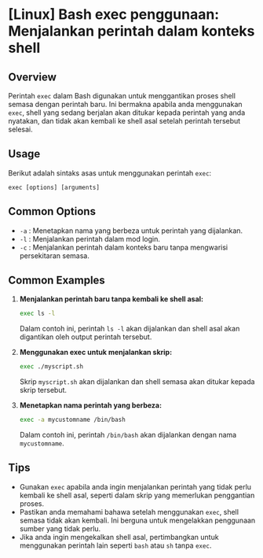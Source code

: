 # [Linux] Bash exec penggunaan: Menjalankan perintah dalam konteks shell

## Overview
Perintah `exec` dalam Bash digunakan untuk menggantikan proses shell semasa dengan perintah baru. Ini bermakna apabila anda menggunakan `exec`, shell yang sedang berjalan akan ditukar kepada perintah yang anda nyatakan, dan tidak akan kembali ke shell asal setelah perintah tersebut selesai.

## Usage
Berikut adalah sintaks asas untuk menggunakan perintah `exec`:

```
exec [options] [arguments]
```

## Common Options
- `-a` : Menetapkan nama yang berbeza untuk perintah yang dijalankan.
- `-l` : Menjalankan perintah dalam mod login.
- `-c` : Menjalankan perintah dalam konteks baru tanpa mengwarisi persekitaran semasa.

## Common Examples

1. **Menjalankan perintah baru tanpa kembali ke shell asal:**
   ```bash
   exec ls -l
   ```
   Dalam contoh ini, perintah `ls -l` akan dijalankan dan shell asal akan digantikan oleh output perintah tersebut.

2. **Menggunakan exec untuk menjalankan skrip:**
   ```bash
   exec ./myscript.sh
   ```
   Skrip `myscript.sh` akan dijalankan dan shell semasa akan ditukar kepada skrip tersebut.

3. **Menetapkan nama perintah yang berbeza:**
   ```bash
   exec -a mycustomname /bin/bash
   ```
   Dalam contoh ini, perintah `/bin/bash` akan dijalankan dengan nama `mycustomname`.

## Tips
- Gunakan `exec` apabila anda ingin menjalankan perintah yang tidak perlu kembali ke shell asal, seperti dalam skrip yang memerlukan penggantian proses.
- Pastikan anda memahami bahawa setelah menggunakan `exec`, shell semasa tidak akan kembali. Ini berguna untuk mengelakkan penggunaan sumber yang tidak perlu.
- Jika anda ingin mengekalkan shell asal, pertimbangkan untuk menggunakan perintah lain seperti `bash` atau `sh` tanpa `exec`.